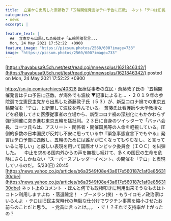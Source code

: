 ```yaml
---
title:  立憲から出馬した斎藤敦子「五輪開催発言はテロ予告に匹敵」　ネット「テロは旧民主党時代にワクチン事業を縮小させたお前らのこと  
categories:
- news
excerpt: |
  
feature_text: |
  ##  立憲から出馬した斎藤敦子「五輪開催発言...
  Mon, 24 May 2021 17:52:22  +0900
feature_image: "https://picsum.photos/2560/600?image=733"
image: "https://picsum.photos/2560/600?image=733"
---
```


[https://hayabusa9.5ch.net/test/read.cgi/mnewsplus/1621846342/](https://hayabusa9.5ch.net/test/read.cgi/mnewsplus/1621846342/)
posted on Mon, 24 May 2021 17:52:22  +0900

<!--more-->

https://sn-jp.com/archives/40328 医療従事者の立民・斎藤敦子氏の〝五輪開催発言はテロ予告に匹敵〟が海外でも波紋 ▼記事によると… ・２０１９年の参院選で立憲民主党から出馬した斎藤敦子氏（５３）が、新型コロナ禍での東京五輪開催を〝テロ〟と断罪して波紋を呼んでいる。 斎藤氏は看護師や大学教授などを経験してきた医療従事者の立場から、新型コロナ禍の深刻化にもかかわらず強行開催に突き進む東京五輪を猛批判。２３日に自身のツイッターで「バッハ会長、コーツ氏らは、アスリート・関係者・開催国民等の人命を軽視している。圧倒的多数の日本国民が反対し不安に思っている中『緊急事態宣言下でもやる』発言はテロ予告に匹敵し、五輪のためには誰かが亡くなってもやむなし、と言っているに等しい」と厳しい表現を用いて国際オリンピック委員会（ＩＯＣ）を糾弾した。 　中止を求める国内外からの声を無視し続けて、多くの国民の生命を危険にさらしかねない〝スーパースプレッダーイベント〟の開催を「テロ」と表現しているのだ。 5/23(日) 20:45 [https://news.yahoo.co.jp/articles/b6a3549f08e43a617e560187c1af0e8563130dbe](https://news.yahoo.co.jp/articles/b6a3549f08e43a617e560187c1af0e8563130dbe) ネット上のコメント ・ほんと何でも政権叩きに利用出来そうなものはトコトン利用しますよね ・落選確定！ ・ブーメラン(笑) ・もうイロモノ政治家はいらんよ ・テロは旧民主党時代の無駄な仕分けでワクチン事業を縮小させたお前らのことだと思う。 ・党首に言っとけ。。。 ・で！？それで支持率が上がったの？
